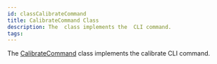 ```yaml
---
id: classCalibrateCommand
title: CalibrateCommand Class
description: The  class implements the  CLI command.
tags:
---
```

The [CalibrateCommand](classCalibrateCommand) class implements the calibrate CLI command.
